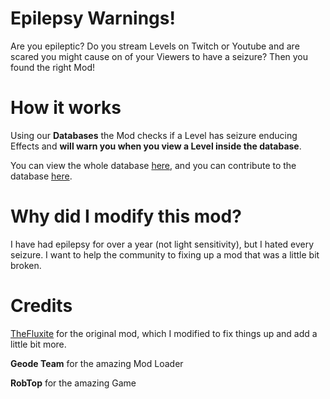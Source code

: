 # Epilepsy Warnings!

Are you epileptic? Do you stream Levels on Twitch or Youtube and are scared you might cause on of your Viewers to have a seizure? Then you found the right Mod!

# How it works

Using our **Databases** the Mod checks if a Level has seizure enducing Effects and **will warn you when you view a Level inside the database**.

You can view the whole database [here](https://nolananderson.dev/Epilepsy-Warnings/database.json), and you can contribute to the database [here](https://github.com/Spaceicality/Epilepsy-Warnings/tree/database).

# Why did I modify this mod?

I have had epilepsy for over a year (not light sensitivity), but I hated every seizure. I want to help the community to fixing up a mod that was a little bit broken.

# Credits

[TheFluxite](https://github.com/TheFluxite/Epilepsy-Warnings) for the original mod, which I modified to fix things up and add a little bit more.

**Geode Team** for the amazing Mod Loader

**RobTop** for the amazing Game


